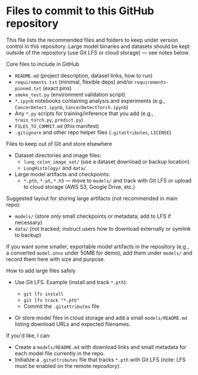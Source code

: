 # Files to commit to this GitHub repository

This file lists the recommended files and folders to keep under version control in this repository.
Large model binaries and datasets should be kept outside of the repository (use Git LFS or cloud storage) — see notes below.

Core files to include in GitHub

- `README.md` (project description, dataset links, how to run)
- `requirements.txt` (minimal, flexible deps) and/or `requirements-pinned.txt` (exact pins)
- `smoke_test.py` (environment validation script)
- `*.ipynb` notebooks containing analysis and experiments (e.g., `CancerDetect.ipynb`, `CancerDetectTorch.ipynb`)
- Any `*.py` scripts for training/inference that you add (e.g., `train_torch.py`, `predict.py`)
- `FILES_TO_COMMIT.md` (this manifest)
- `.gitignore` and other repo helper files (`.gitattributes`, `LICENSE`)

Files to keep out of Git and store elsewhere

- Dataset directories and image files:
  - `lung_colon_image_set/` (use a dataset download or backup location)
  - `LungHistology/` and `data/`
- Large model artifacts and checkpoints:
  - `*.pth`, `*.pt`, `*.h5` — move to `models/` and track with Git LFS or upload to cloud storage (AWS S3, Google Drive, etc.)

Suggested layout for storing large artifacts (not recommended in main repo):

- `models/` (store only small checkpoints or metadata; add to LFS if necessary)
- `data/` (not tracked; instruct users how to download externally or symlink to backup)

If you want some smaller, exportable model artifacts in the repository (e.g., a converted `model.onnx` under 50MB for demo), add them under `models/` and record them here with size and purpose.

How to add large files safely

- Use Git LFS. Example (install and track `*.pth`):

  - `git lfs install`
  - `git lfs track "*.pth"`
  - Commit the `.gitattributes` file

- Or store model files in cloud storage and add a small `models/README.md` listing download URLs and expected filenames.

If you'd like, I can:

- Create a `models/README.md` with download links and small metadata for each model file currently in the repo.
- Initialize a `.gitattributes` file that tracks `*.pth` with Git LFS (note: LFS must be enabled on the remote repository).
